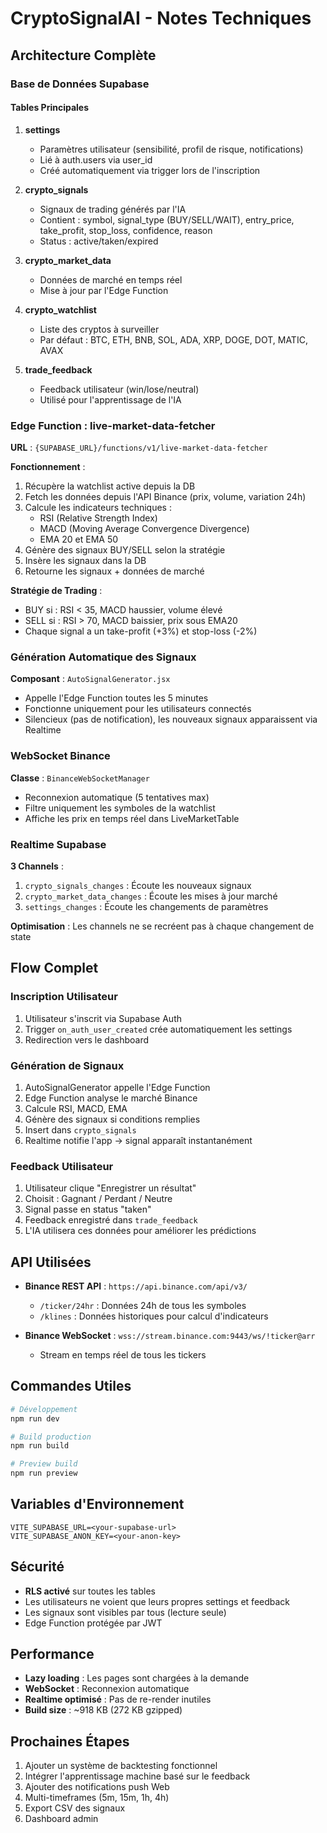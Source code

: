 # CryptoSignalAI - Notes Techniques

## Architecture Complète

### Base de Données Supabase

#### Tables Principales

1. **settings**
   - Paramètres utilisateur (sensibilité, profil de risque, notifications)
   - Lié à auth.users via user_id
   - Créé automatiquement via trigger lors de l'inscription

2. **crypto_signals**
   - Signaux de trading générés par l'IA
   - Contient : symbol, signal_type (BUY/SELL/WAIT), entry_price, take_profit, stop_loss, confidence, reason
   - Status : active/taken/expired

3. **crypto_market_data**
   - Données de marché en temps réel
   - Mise à jour par l'Edge Function

4. **crypto_watchlist**
   - Liste des cryptos à surveiller
   - Par défaut : BTC, ETH, BNB, SOL, ADA, XRP, DOGE, DOT, MATIC, AVAX

5. **trade_feedback**
   - Feedback utilisateur (win/lose/neutral)
   - Utilisé pour l'apprentissage de l'IA

### Edge Function : live-market-data-fetcher

**URL** : `{SUPABASE_URL}/functions/v1/live-market-data-fetcher`

**Fonctionnement** :
1. Récupère la watchlist active depuis la DB
2. Fetch les données depuis l'API Binance (prix, volume, variation 24h)
3. Calcule les indicateurs techniques :
   - RSI (Relative Strength Index)
   - MACD (Moving Average Convergence Divergence)
   - EMA 20 et EMA 50
4. Génère des signaux BUY/SELL selon la stratégie
5. Insère les signaux dans la DB
6. Retourne les signaux + données de marché

**Stratégie de Trading** :
- BUY si : RSI < 35, MACD haussier, volume élevé
- SELL si : RSI > 70, MACD baissier, prix sous EMA20
- Chaque signal a un take-profit (+3%) et stop-loss (-2%)

### Génération Automatique des Signaux

**Composant** : `AutoSignalGenerator.jsx`
- Appelle l'Edge Function toutes les 5 minutes
- Fonctionne uniquement pour les utilisateurs connectés
- Silencieux (pas de notification), les nouveaux signaux apparaissent via Realtime

### WebSocket Binance

**Classe** : `BinanceWebSocketManager`
- Reconnexion automatique (5 tentatives max)
- Filtre uniquement les symboles de la watchlist
- Affiche les prix en temps réel dans LiveMarketTable

### Realtime Supabase

**3 Channels** :
1. `crypto_signals_changes` : Écoute les nouveaux signaux
2. `crypto_market_data_changes` : Écoute les mises à jour marché
3. `settings_changes` : Écoute les changements de paramètres

**Optimisation** : Les channels ne se recréent pas à chaque changement de state

## Flow Complet

### Inscription Utilisateur
1. Utilisateur s'inscrit via Supabase Auth
2. Trigger `on_auth_user_created` crée automatiquement les settings
3. Redirection vers le dashboard

### Génération de Signaux
1. AutoSignalGenerator appelle l'Edge Function
2. Edge Function analyse le marché Binance
3. Calcule RSI, MACD, EMA
4. Génère des signaux si conditions remplies
5. Insert dans `crypto_signals`
6. Realtime notifie l'app → signal apparaît instantanément

### Feedback Utilisateur
1. Utilisateur clique "Enregistrer un résultat"
2. Choisit : Gagnant / Perdant / Neutre
3. Signal passe en status "taken"
4. Feedback enregistré dans `trade_feedback`
5. L'IA utilisera ces données pour améliorer les prédictions

## API Utilisées

- **Binance REST API** : `https://api.binance.com/api/v3/`
  - `/ticker/24hr` : Données 24h de tous les symboles
  - `/klines` : Données historiques pour calcul d'indicateurs

- **Binance WebSocket** : `wss://stream.binance.com:9443/ws/!ticker@arr`
  - Stream en temps réel de tous les tickers

## Commandes Utiles

```bash
# Développement
npm run dev

# Build production
npm run build

# Preview build
npm run preview
```

## Variables d'Environnement

```env
VITE_SUPABASE_URL=<your-supabase-url>
VITE_SUPABASE_ANON_KEY=<your-anon-key>
```

## Sécurité

- **RLS activé** sur toutes les tables
- Les utilisateurs ne voient que leurs propres settings et feedback
- Les signaux sont visibles par tous (lecture seule)
- Edge Function protégée par JWT

## Performance

- **Lazy loading** : Les pages sont chargées à la demande
- **WebSocket** : Reconnexion automatique
- **Realtime optimisé** : Pas de re-render inutiles
- **Build size** : ~918 KB (272 KB gzipped)

## Prochaines Étapes

1. Ajouter un système de backtesting fonctionnel
2. Intégrer l'apprentissage machine basé sur le feedback
3. Ajouter des notifications push Web
4. Multi-timeframes (5m, 15m, 1h, 4h)
5. Export CSV des signaux
6. Dashboard admin
